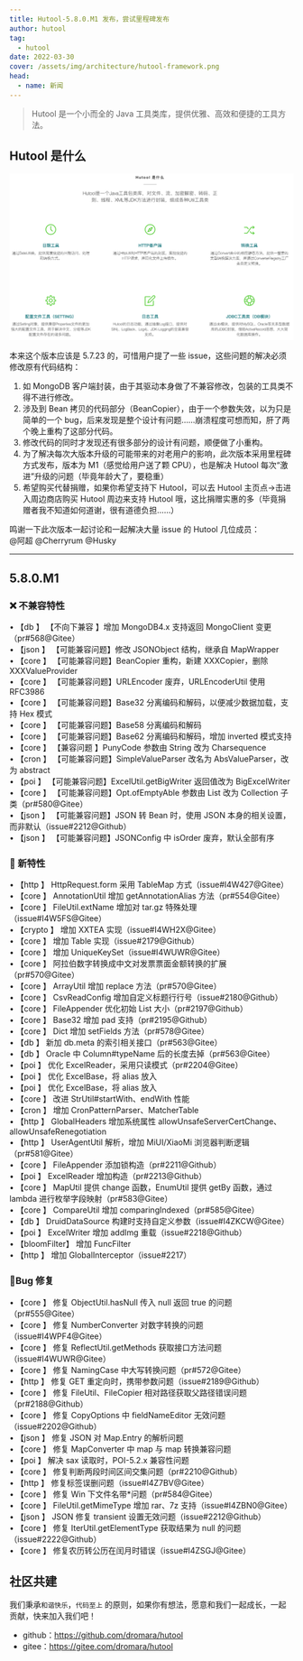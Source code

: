 ```yaml
---
title: Hutool-5.8.0.M1 发布，尝试里程碑发布
author: hutool
tag:
  - hutool
date: 2022-03-30
cover: /assets/img/architecture/hutool-framework.png
head:
  - name: 新闻
---
```


> Hutool 是一个小而全的 Java 工具类库，提供优雅、高效和便捷的工具方法。

## Hutool 是什么

![架构全景图](/assets/img/architecture/hutool-framework.png)

本来这个版本应该是 5.7.23 的，可惜用户提了一些 issue，这些问题的解决必须修改原有代码结构：

1. 如 MongoDB 客户端封装，由于其驱动本身做了不兼容修改，包装的工具类不得不进行修改。
2. 涉及到 Bean 拷贝的代码部分（BeanCopier），由于一个参数失效，以为只是简单的一个 bug，后来发现是整个设计有问题……崩溃程度可想而知，肝了两个晚上重构了这部分代码。
3. 修改代码的同时才发现还有很多部分的设计有问题，顺便做了小重构。
4. 为了解决每次大版本升级的可能带来的对老用户的影响，此次版本采用里程碑方式发布，版本为 M1（感觉给用户送了颗 CPU），也是解决 Hutool 每次“激进”升级的问题（毕竟年龄大了，要稳重）
5. 希望购买代替捐赠，如果你希望支持下 Hutool，可以去 Hutool 主页点->击进入周边商店购买 Hutool 周边来支持 Hutool 哦，这比捐赠实惠的多（毕竟捐赠者我不知道如何道谢，很有道德负担……）

鸣谢一下此次版本一起讨论和一起解决大量 issue 的 Hutool 几位成员：  
@阿超 @Cherryrum @Husky

---

## 5.8.0.M1

### ❌ 不兼容特性

• 【db 】 【不向下兼容 】增加 MongoDB4.x 支持返回 MongoClient 变更（pr#568@Gitee）  
• 【json 】 【可能兼容问题】修改 JSONObject 结构，继承自 MapWrapper  
• 【core 】 【可能兼容问题】BeanCopier 重构，新建 XXXCopier，删除 XXXValueProvider  
• 【core 】 【可能兼容问题】URLEncoder 废弃，URLEncoderUtil 使用 RFC3986  
• 【core 】 【可能兼容问题】Base32 分离编码和解码，以便减少数据加载，支持 Hex 模式  
• 【core 】 【可能兼容问题】Base58 分离编码和解码  
• 【core 】 【可能兼容问题】Base62 分离编码和解码，增加 inverted 模式支持  
• 【core 】 【兼容问题 】PunyCode 参数由 String 改为 Charsequence  
• 【cron 】 【可能兼容问题】SimpleValueParser 改名为 AbsValueParser，改为 abstract  
• 【poi 】 【可能兼容问题】ExcelUtil.getBigWriter 返回值改为 BigExcelWriter  
• 【core 】 【可能兼容问题】Opt.ofEmptyAble 参数由 List 改为 Collection 子类（pr#580@Gitee）  
• 【json 】 【可能兼容问题】JSON 转 Bean 时，使用 JSON 本身的相关设置，而非默认（issue#2212@Github）  
• 【json 】 【可能兼容问题】JSONConfig 中 isOrder 废弃，默认全部有序

### 🐣 新特性

• 【http 】 HttpRequest.form 采用 TableMap 方式（issue#I4W427@Gitee）  
• 【core 】 AnnotationUtil 增加 getAnnotationAlias 方法（pr#554@Gitee）  
• 【core 】 FileUtil.extName 增加对 tar.gz 特殊处理（issue#I4W5FS@Gitee）  
• 【crypto 】 增加 XXTEA 实现（issue#I4WH2X@Gitee）  
• 【core 】 增加 Table 实现（issue#2179@Github）  
• 【core 】 增加 UniqueKeySet（issue#I4WUWR@Gitee）  
• 【core 】 阿拉伯数字转换成中文对发票票面金额转换的扩展（pr#570@Gitee）  
• 【core 】 ArrayUtil 增加 replace 方法（pr#570@Gitee）  
• 【core 】 CsvReadConfig 增加自定义标题行行号（issue#2180@Github）  
• 【core 】 FileAppender 优化初始 List 大小（pr#2197@Github）  
• 【core 】 Base32 增加 pad 支持（pr#2195@Github）  
• 【core 】 Dict 增加 setFields 方法（pr#578@Gitee）  
• 【db 】 新加 db.meta 的索引相关接口（pr#563@Gitee）  
• 【db 】 Oracle 中 Column#typeName 后的长度去掉（pr#563@Gitee）  
• 【poi 】 优化 ExcelReader，采用只读模式（pr#2204@Gitee）  
• 【poi 】 优化 ExcelBase，将 alias 放入  
• 【poi 】 优化 ExcelBase，将 alias 放入  
• 【core 】 改进 StrUtil#startWith、endWith 性能  
• 【cron 】 增加 CronPatternParser、MatcherTable  
• 【http 】 GlobalHeaders 增加系统属性 allowUnsafeServerCertChange、allowUnsafeRenegotiation  
• 【http 】 UserAgentUtil 解析，增加 MiUI/XiaoMi 浏览器判断逻辑（pr#581@Gitee）  
• 【core 】 FileAppender 添加锁构造（pr#2211@Github）  
• 【poi 】 ExcelReader 增加构造（pr#2213@Github）  
• 【core 】 MapUtil 提供 change 函数，EnumUtil 提供 getBy 函数，通过 lambda 进行枚举字段映射（pr#583@Gitee）  
• 【core 】 CompareUtil 增加 comparingIndexed（pr#585@Gitee）  
• 【db 】 DruidDataSource 构建时支持自定义参数（issue#I4ZKCW@Gitee）  
• 【poi 】 ExcelWriter 增加 addImg 重载（issue#2218@Github）  
• 【bloomFilter】 增加 FuncFilter  
• 【http 】 增加 GlobalInterceptor（issue#2217）

### 🐞Bug 修复

• 【core 】 修复 ObjectUtil.hasNull 传入 null 返回 true 的问题（pr#555@Gitee）  
• 【core 】 修复 NumberConverter 对数字转换的问题（issue#I4WPF4@Gitee）  
• 【core 】 修复 ReflectUtil.getMethods 获取接口方法问题（issue#I4WUWR@Gitee）  
• 【core 】 修复 NamingCase 中大写转换问题（pr#572@Gitee）  
• 【http 】 修复 GET 重定向时，携带参数问题（issue#2189@Github）  
• 【core 】 修复 FileUtil、FileCopier 相对路径获取父路径错误问题（pr#2188@Github）  
• 【core 】 修复 CopyOptions 中 fieldNameEditor 无效问题（issue#2202@Github）  
• 【json 】 修复 JSON 对 Map.Entry 的解析问题  
• 【core 】 修复 MapConverter 中 map 与 map 转换兼容问题  
• 【poi 】 解决 sax 读取时，POI-5.2.x 兼容性问题  
• 【core 】 修复判断两段时间区间交集问题（pr#2210@Github）  
• 【http 】 修复标签误删问题（issue#I4Z7BV@Gitee）  
• 【core 】 修复 Win 下文件名带\*问题（pr#584@Gitee）  
• 【core 】 FileUtil.getMimeType 增加 rar、7z 支持（issue#I4ZBN0@Gitee）  
• 【json 】 JSON 修复 transient 设置无效问题（issue#2212@Github）  
• 【core 】 修复 IterUtil.getElementType 获取结果为 null 的问题（issue#2222@Github）  
• 【core 】 修复农历转公历在闰月时错误（issue#I4ZSGJ@Gitee）

## 社区共建

我们秉承`和谐快乐`，`代码至上` 的原则，如果你有想法，愿意和我们一起成长，一起贡献，快来加入我们吧！

- github：https://github.com/dromara/hutool
- gitee：https://gitee.com/dromara/hutool

